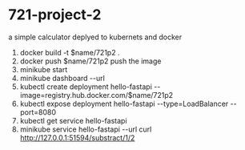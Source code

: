 # 721-project-2
a simple calculator deplyed to kubernets and docker
1. docker build -t $name/721p2 .
2. docker push $name/721p2  push the image
3. minikube start
4. minikube dashboard --url 
5. kubectl create deployment hello-fastapi --image=registry.hub.docker.com/$name/721p2
6. kubectl expose deployment hello-fastapi --type=LoadBalancer --port=8080
7. kubectl get service hello-fastapi
8. minikube service hello-fastapi --url
curl http://127.0.0.1:51594/substract/1/2
